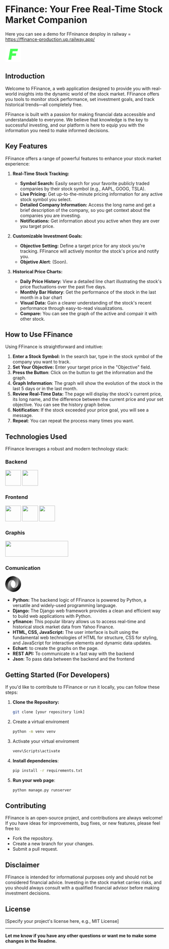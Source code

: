 # FFinance: Your Free Real-Time Stock Market Companion

Here you can see a demo for FFninance desploy in railway = https://ffinance-production.up.railway.app/

<img src="app/static/app/icon.svg" width="50" height="50"/>

## Introduction

Welcome to FFinance, a web application designed to provide you with real-world insights into the dynamic world of the stock market. FFinance offers you tools to monitor stock performance, set investment goals, and track historical trends—all completely free.

FFinance is built with a passion for making financial data accessible and understandable to everyone. We believe that knowledge is the key to successful investing, and our platform is here to equip you with the information you need to make informed decisions.

## Key Features

FFinance offers a range of powerful features to enhance your stock market experience:

1.  **Real-Time Stock Tracking:**
    *   **Symbol Search:** Easily search for your favorite publicly traded companies by their stock symbol (e.g., AAPL, GOOG, TSLA).
    *   **Live Pricing:** Get up-to-the-minute pricing information for any active stock symbol you select.
    *   **Detailed Company Information:** Access the long name and get a brief description of the company, so you get context about the companies you are investing.
    *   **Notifications:** Get information about you active when they are over you target price.

2.  **Customizable Investment Goals:**
    *   **Objective Setting:** Define a target price for any stock you're tracking. FFinance will actively monitor the stock's price and notify you.
    * **Objetive Alert**: (Soon).

3.  **Historical Price Charts:**
    *   **Daily Price History:** View a detailed line chart illustrating the stock's price fluctuations over the past five days.
    *   **Monthly Bar History**: Get the performance of the stock in the last month in a bar chart
    *   **Visual Data:**  Gain a clearer understanding of the stock's recent performance through easy-to-read visualizations.
    * **Compare:** You can see the graph of the active and compair it with other stock.

## How to Use FFinance

Using FFinance is straightforward and intuitive:
1.  **Enter a Stock Symbol:** In the search bar, type in the stock symbol of the company you want to track.
2.  **Set Your Objective:** Enter your target price in the "Objective" field.
3. **Press the Button**: Click on the button to get the information and the graph.
4. **Graph Information**: The graph will show the evolution of the stock in the last 5 days or in the last month.
5.  **Review Real-Time Data:**  The page will display the stock's current price, its long name, and the difference between the current price and your set objective. You can see the history graph below.
6. **Notification:** If the stock exceeded your price goal, you will see a message.
7. **Repeat**: You can repeat the process many times you want.

## Technologies Used

FFinance leverages a robust and modern technology stack:
<h3>Backend</h3>
<div style="display-flex">
   <img src="https://cdn.jsdelivr.net/gh/devicons/devicon/icons/python/python-original.svg" width="50" height="50"/>
   <img src="https://cdn.jsdelivr.net/gh/devicons/devicon/icons/django/django-plain.svg" width="50" height="50"/>
</div>


<h3>Frontend</h3>
<div style="display-flex">
   <img src="https://cdn.jsdelivr.net/gh/devicons/devicon/icons/html5/html5-original.svg" width="50" height="50"/>
   <img src="https://cdn.jsdelivr.net/gh/devicons/devicon/icons/css3/css3-original.svg" width="50" height="50"/>
   <img src="https://cdn.jsdelivr.net/gh/devicons/devicon/icons/javascript/javascript-original.svg" width="50" height="50"/>
</div>


<h3>Graphis</h3>
<div style="display-flex">
   <img src="https://echarts.apache.org/en/images/logo.png" width="200" height="50"/>
</div>
<h3>Comunication</h3>
<div style="display-flex">
   <img src="https://raw.githubusercontent.com/github/explore/main/topics/json/json.png" width="50" height="50"/>
</div>


*   **Python:** The backend logic of FFinance is powered by Python, a versatile and widely-used programming language.
*   **Django:** The Django web framework provides a clean and efficient way to build web applications with Python.
*   **yfinance:** This popular library allows us to access real-time and historical stock market data from Yahoo Finance.
*   **HTML, CSS, JavaScript:** The user interface is built using the fundamental web technologies of HTML for structure, CSS for styling, and JavaScript for interactive elements and dynamic data updates.
* **Echart**: to create the graphs on the page.
*   **REST API:** To communicate in a fast way with the backend
* **Json**: To pass data between the backend and the frontend

## Getting Started (For Developers)

If you'd like to contribute to FFinance or run it locally, you can follow these steps:

1.  **Clone the Repository:**
    ```bash
    git clone [your repository link]
    ```
2. Create a virtual enviroment
    ```bash
    python -m venv venv
    ```
3. Activate your virtual enviroment
    ```bash
    venv\Scripts\activate
    ```
4. **Install dependencies**:
    ```bash
    pip install -r requirements.txt
    ```
5. **Run your web page**:
    ```bash
    python manage.py runserver
    ```

## Contributing

FFinance is an open-source project, and contributions are always welcome! If you have ideas for improvements, bug fixes, or new features, please feel free to:

*   Fork the repository.
*   Create a new branch for your changes.
*   Submit a pull request.

## Disclaimer

FFinance is intended for informational purposes only and should not be considered financial advice. Investing in the stock market carries risks, and you should always consult with a qualified financial advisor before making investment decisions.

## License

[Specify your project's license here, e.g., MIT License]

---

**Let me know if you have any other questions or want me to make some changes in the Readme.**

